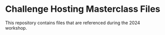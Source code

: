 # Challenge Hosting Masterclass Files

This repository contains files that are referenced during the 2024 workshop.
